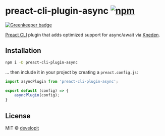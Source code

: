 # preact-cli-plugin-async [![npm](https://img.shields.io/npm/v/preact-cli-plugin-async.svg)](https://npm.im/preact-cli-plugin-async)

[![Greenkeeper badge](https://badges.greenkeeper.io/developit/preact-cli-plugin-async.svg)](https://greenkeeper.io/)

[Preact CLI] plugin that adds optimized support for async/await via [Kneden].

## Installation

```bash
npm i -D preact-cli-plugin-async
```

... then include it in your project by creating a `preact.config.js`:

```js
import asyncPlugin from 'preact-cli-plugin-async';

export default (config) => {
    asyncPlugin(config);
}
```

## License

MIT © [developit](https://github.com/developit)

[Preact CLI]: https://github.com/developit/preact-cli
[Kneden]: https://github.com/babel/kneden